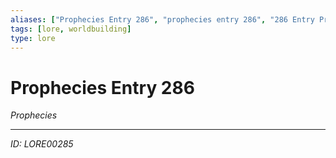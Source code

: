 ```yaml
---
aliases: ["Prophecies Entry 286", "prophecies entry 286", "286 Entry Prophecies"]
tags: [lore, worldbuilding]
type: lore
---
```


# Prophecies Entry 286

*Prophecies*

---
*ID: LORE00285*